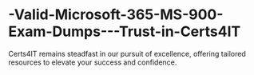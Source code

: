 # -Valid-Microsoft-365-MS-900-Exam-Dumps---Trust-in-Certs4IT
Certs4IT remains steadfast in our pursuit of excellence, offering tailored resources to elevate your success and confidence.
